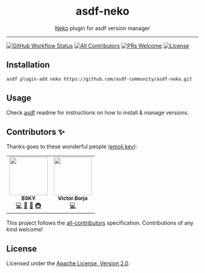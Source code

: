 <div align="center">
<h1>asdf-neko</h1>
<span><a href="https://nekovm.org">Neko</a> plugin for asdf version manager</span>
</div>
<hr />

[![GitHub Workflow Status](https://img.shields.io/github/workflow/status/asdf-community/asdf-neko/Main%20workflow?style=flat-square)](https://github.com/asdf-community/asdf-neko/actions)
[![All Contributors](https://img.shields.io/badge/all_contributors-1-orange.svg?style=flat-square)](#contributors-)
[![PRs Welcome](https://img.shields.io/badge/PRs-welcome-brightgreen.svg?style=flat-square)](http://makeapullrequest.com)
[![License](https://img.shields.io/github/license/asdf-community/asdf-neko?style=flat-square&color=brightgreen)](https://github.com/asdf-community/asdf-neko/blob/master/LICENSE)

## Installation

```bash
asdf plugin-add neko https://github.com/asdf-community/asdf-neko.git
```

## Usage

Check [asdf](https://github.com/asdf-vm/asdf) readme for instructions on how to
install & manage versions.

## Contributors ✨

Thanks goes to these wonderful people
([emoji key](https://allcontributors.org/docs/en/emoji-key)):

<!-- ALL-CONTRIBUTORS-LIST:START - Do not remove or modify this section -->
<!-- prettier-ignore-start -->
<!-- markdownlint-disable -->
<table>
  <tr>
    <td align="center"><a href="https://bsky.moe"><img src="https://avatars3.githubusercontent.com/u/38746192?v=4" width="100px;" alt=""/><br /><sub><b>BSKY</b></sub></a><br /><a href="https://github.com/asdf-community/asdf-neko/commits?author=imbsky" title="Code">💻</a> <a href="https://github.com/asdf-community/asdf-neko/commits?author=imbsky" title="Documentation">📖</a> <a href="#maintenance-imbsky" title="Maintenance">🚧</a> <a href="#infra-imbsky" title="Infrastructure (Hosting, Build-Tools, etc)">🚇</a></td>
    <td align="center"><a href="https://keybase.io/oeiuwq"><img src="https://avatars3.githubusercontent.com/u/331?v=4" width="100px;" alt=""/><br /><sub><b>Victor Borja</b></sub></a><br /><a href="https://github.com/asdf-community/asdf-neko/commits?author=vic" title="Code">💻</a></td>
  </tr>
</table>

<!-- markdownlint-enable -->
<!-- prettier-ignore-end -->
<!-- ALL-CONTRIBUTORS-LIST:END -->

This project follows the
[all-contributors](https://github.com/all-contributors/all-contributors)
specification. Contributions of any kind welcome!

## License

Licensed under the
[Apache License, Version 2.0](https://www.apache.org/licenses/LICENSE-2.0).
